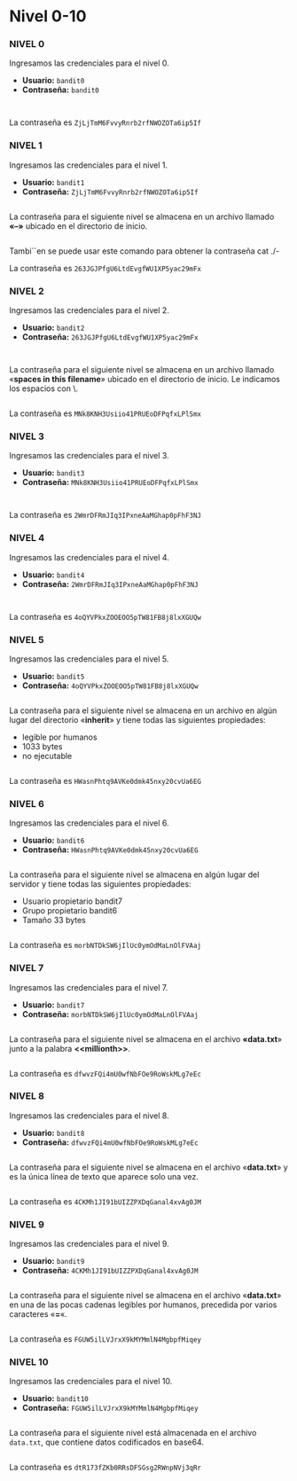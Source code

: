# Nivel 0-10

### NIVEL 0

Ingresamos las credenciales para el nivel 0.

* **Usuario:** `bandit0`
* **Contraseña:** `bandit0`

<figure><img src="../../../.gitbook/assets/image (183).png" alt=""><figcaption></figcaption></figure>

<figure><img src="../../../.gitbook/assets/image (184).png" alt=""><figcaption></figcaption></figure>

La contraseña es `ZjLjTmM6FvvyRnrb2rfNWOZOTa6ip5If`&#x20;

### NIVEL 1

Ingresamos las credenciales para el nivel 1.

* **Usuario:** `bandit1`
* **Contraseña:** `ZjLjTmM6FvvyRnrb2rfNWOZOTa6ip5If`

<figure><img src="../../../.gitbook/assets/image (185).png" alt=""><figcaption></figcaption></figure>

La contraseña para el siguiente nivel se almacena en un archivo llamado **«–»** ubicado en el directorio de inicio.&#x20;

<figure><img src="../../../.gitbook/assets/image (186).png" alt=""><figcaption></figcaption></figure>

Tambi´´en se puede usar este comando para obtener la contraseña cat ./-

La contraseña es `263JGJPfgU6LtdEvgfWU1XP5yac29mFx`

### NIVEL 2

Ingresamos las credenciales para el nivel 2.

* **Usuario:** `bandit2`
* **Contraseña:** `263JGJPfgU6LtdEvgfWU1XP5yac29mFx`

<figure><img src="../../../.gitbook/assets/image (187).png" alt=""><figcaption></figcaption></figure>

<figure><img src="../../../.gitbook/assets/image (188).png" alt=""><figcaption></figcaption></figure>

La contraseña para el siguiente nivel se almacena en un archivo llamado «**spaces in this filename**» ubicado en el directorio de inicio. Le indicamos los espacios con \\.

<figure><img src="../../../.gitbook/assets/image (189).png" alt=""><figcaption></figcaption></figure>

La contraseña es `MNk8KNH3Usiio41PRUEoDFPqfxLPlSmx`

### NIVEL 3

Ingresamos las credenciales para el nivel 3.

* **Usuario:** `bandit3`
* **Contraseña:** `MNk8KNH3Usiio41PRUEoDFPqfxLPlSmx`

<figure><img src="../../../.gitbook/assets/image (190).png" alt=""><figcaption></figcaption></figure>

<figure><img src="../../../.gitbook/assets/image (191).png" alt=""><figcaption></figcaption></figure>

La contraseña es `2WmrDFRmJIq3IPxneAaMGhap0pFhF3NJ`

### NIVEL 4

Ingresamos las credenciales para el nivel 4.

* **Usuario:** `bandit4`
* **Contraseña:** `2WmrDFRmJIq3IPxneAaMGhap0pFhF3NJ`

<figure><img src="../../../.gitbook/assets/image (192).png" alt=""><figcaption></figcaption></figure>

<figure><img src="../../../.gitbook/assets/image (193).png" alt=""><figcaption></figcaption></figure>

La contraseña es `4oQYVPkxZOOEOO5pTW81FB8j8lxXGUQw`

### NIVEL 5

Ingresamos las credenciales para el nivel 5.

* **Usuario:** `bandit5`
* **Contraseña:** `4oQYVPkxZOOEOO5pTW81FB8j8lxXGUQw`

<figure><img src="../../../.gitbook/assets/image (194).png" alt=""><figcaption></figcaption></figure>

La contraseña para el siguiente nivel se almacena en un archivo en algún lugar del directorio «**inherit**» y tiene todas las siguientes propiedades:

* legible por humanos
* 1033 bytes
* no ejecutable

<figure><img src="../../../.gitbook/assets/image (195).png" alt=""><figcaption></figcaption></figure>

La contraseña es `HWasnPhtq9AVKe0dmk45nxy20cvUa6EG`

### NIVEL 6

Ingresamos las credenciales para el nivel 6.

* **Usuario:** `bandit6`
* **Contraseña:** `HWasnPhtq9AVKe0dmk45nxy20cvUa6EG`

<figure><img src="../../../.gitbook/assets/image (196).png" alt=""><figcaption></figcaption></figure>

La contraseña para el siguiente nivel se almacena en algún lugar del servidor y tiene todas las siguientes propiedades:

* Usuario propietario bandit7
* Grupo propietario bandit6
* Tamaño 33 bytes

<figure><img src="../../../.gitbook/assets/image (197).png" alt=""><figcaption></figcaption></figure>

La contraseña es `morbNTDkSW6jIlUc0ymOdMaLnOlFVAaj`

### NIVEL 7

Ingresamos las credenciales para el nivel 7.

* **Usuario:** `bandit7`
* **Contraseña:** `morbNTDkSW6jIlUc0ymOdMaLnOlFVAaj`

<figure><img src="../../../.gitbook/assets/image (198).png" alt=""><figcaption></figcaption></figure>

La contraseña para el siguiente nivel se almacena en el archivo **«data.txt**» junto a la palabra **<\<millionth>>**.&#x20;

<figure><img src="../../../.gitbook/assets/image (199).png" alt=""><figcaption></figcaption></figure>

La contraseña es `dfwvzFQi4mU0wfNbFOe9RoWskMLg7eEc`

### NIVEL 8

Ingresamos las credenciales para el nivel 8.

* **Usuario:** `bandit8`
* **Contraseña:** `dfwvzFQi4mU0wfNbFOe9RoWskMLg7eEc`&#x20;

<figure><img src="../../../.gitbook/assets/image (200).png" alt=""><figcaption></figcaption></figure>

La contraseña para el siguiente nivel se almacena en el archivo «**data.txt**» y es la única línea de texto que aparece solo una vez.

<figure><img src="../../../.gitbook/assets/image (201).png" alt=""><figcaption></figcaption></figure>

La contraseña es `4CKMh1JI91bUIZZPXDqGanal4xvAg0JM`

### NIVEL 9

Ingresamos las credenciales para el nivel 9.

* **Usuario:** `bandit9`
* **Contraseña:** `4CKMh1JI91bUIZZPXDqGanal4xvAg0JM`

<figure><img src="../../../.gitbook/assets/image (203).png" alt=""><figcaption></figcaption></figure>

La contraseña para el siguiente nivel se almacena en el archivo «**data.txt**» en una de las pocas cadenas legibles por humanos, precedida por varios caracteres «**=**«.

<figure><img src="../../../.gitbook/assets/image (202).png" alt=""><figcaption></figcaption></figure>

La contraseña es `FGUW5ilLVJrxX9kMYMmlN4MgbpfMiqey`

### NIVEL 10

Ingresamos las credenciales para el nivel 10.

* **Usuario:** `bandit10`
* **Contraseña:** `FGUW5ilLVJrxX9kMYMmlN4MgbpfMiqey`

<figure><img src="../../../.gitbook/assets/image (204).png" alt=""><figcaption></figcaption></figure>

La contraseña para el siguiente nivel está almacenada en el archivo `data.txt`, que contiene datos codificados en base64.

<figure><img src="../../../.gitbook/assets/image (205).png" alt=""><figcaption></figcaption></figure>

La contraseña es `dtR173fZKb0RRsDFSGsg2RWnpNVj3qRr`
